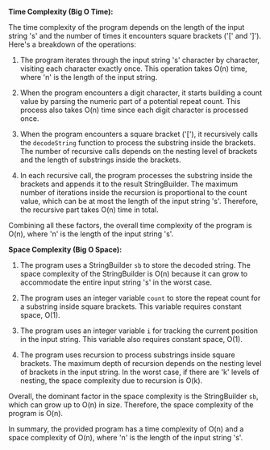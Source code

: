 **Time Complexity (Big O Time):**

The time complexity of the program depends on the length of the input string 's' and the number of times it encounters square brackets ('[' and ']'). Here's a breakdown of the operations:

1. The program iterates through the input string 's' character by character, visiting each character exactly once. This operation takes O(n) time, where 'n' is the length of the input string.

2. When the program encounters a digit character, it starts building a count value by parsing the numeric part of a potential repeat count. This process also takes O(n) time since each digit character is processed once.

3. When the program encounters a square bracket ('['), it recursively calls the `decodeString` function to process the substring inside the brackets. The number of recursive calls depends on the nesting level of brackets and the length of substrings inside the brackets.

4. In each recursive call, the program processes the substring inside the brackets and appends it to the result StringBuilder. The maximum number of iterations inside the recursion is proportional to the count value, which can be at most the length of the input string 's'. Therefore, the recursive part takes O(n) time in total.

Combining all these factors, the overall time complexity of the program is O(n), where 'n' is the length of the input string 's'.

**Space Complexity (Big O Space):**

1. The program uses a StringBuilder `sb` to store the decoded string. The space complexity of the StringBuilder is O(n) because it can grow to accommodate the entire input string 's' in the worst case.

2. The program uses an integer variable `count` to store the repeat count for a substring inside square brackets. This variable requires constant space, O(1).

3. The program uses an integer variable `i` for tracking the current position in the input string. This variable also requires constant space, O(1).

4. The program uses recursion to process substrings inside square brackets. The maximum depth of recursion depends on the nesting level of brackets in the input string. In the worst case, if there are 'k' levels of nesting, the space complexity due to recursion is O(k).

Overall, the dominant factor in the space complexity is the StringBuilder `sb`, which can grow up to O(n) in size. Therefore, the space complexity of the program is O(n).

In summary, the provided program has a time complexity of O(n) and a space complexity of O(n), where 'n' is the length of the input string 's'.
